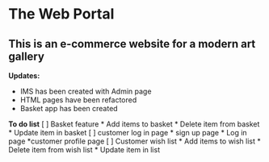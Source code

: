 # The Web Portal
## This is an e-commerce website for a modern art gallery

__Updates:__
* IMS has been created with Admin page
* HTML pages have been refactored
* Basket app has been created


__To do list__
[ ] Basket feature
    * Add items to basket
    * Delete item from basket
    * Update item in basket
[ ] customer log in page
    * sign up page
    * Log in page
    *customer profile page
[ ] Customer wish list
    * Add items to wish list
    * Delete item from wish list
    * Update item in list
